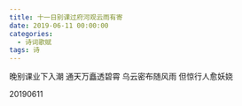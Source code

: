 ```yaml
---
title: 十一日别课过府河观云雨有寄
date: 2019-06-11 00:00:00
categories:
  - 诗词歌赋
tags: 诗
---
```


晚别课业下入潮
通天万矗透碧霄
乌云密布随风雨
但惊行人愈妖娆

20190611